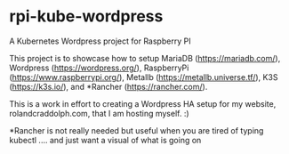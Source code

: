 # rpi-kube-wordpress
A Kubernetes Wordpress project for Raspberry PI

This project is to showcase how to setup MariaDB (https://mariadb.com/), Wordpress (https://wordpress.org/), RaspberryPi (https://www.raspberrypi.org/), Metallb (https://metallb.universe.tf/), 
K3S (https://k3s.io/), and *Rancher (https://rancher.com/).

This is a work in effort to creating a Wordpress HA setup for my website, rolandcraddolph.com,  that I am hosting myself. :)


*Rancher is not really needed but useful when you are tired of typing kubectl .... and just want a visual of what is going on
